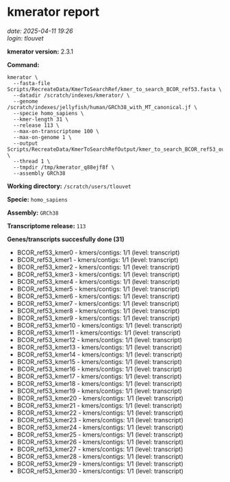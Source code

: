 # kmerator report
*date: 2025-04-11 19:26*  
*login: tlouvet*

**kmerator version:** 2.3.1

**Command:**

```
kmerator \
  --fasta-file Scripts/RecreateData/KmerToSearchRef/kmer_to_search_BCOR_ref53.fasta \
  --datadir /scratch/indexes/kmerator/ \
  --genome /scratch/indexes/jellyfish/human/GRCh38_with_MT_canonical.jf \
  --specie homo_sapiens \
  --kmer-length 31 \
  --release 113 \
  --max-on-transcriptome 100 \
  --max-on-genome 1 \
  --output Scripts/RecreateData/KmerToSearchRefOutput/kmer_to_search_BCOR_ref53_output \
  --thread 1 \
  --tmpdir /tmp/kmerator_q88ejf8f \
  --assembly GRCh38
```

**Working directory:** `/scratch/users/tlouvet`

**Specie:** `homo_sapiens`

**Assembly:** `GRCh38`

**Transcriptome release:** `113`

**Genes/transcripts succesfully done (31)**

- BCOR_ref53_kmer0 - kmers/contigs: 1/1 (level: transcript)
- BCOR_ref53_kmer1 - kmers/contigs: 1/1 (level: transcript)
- BCOR_ref53_kmer2 - kmers/contigs: 1/1 (level: transcript)
- BCOR_ref53_kmer3 - kmers/contigs: 1/1 (level: transcript)
- BCOR_ref53_kmer4 - kmers/contigs: 1/1 (level: transcript)
- BCOR_ref53_kmer5 - kmers/contigs: 1/1 (level: transcript)
- BCOR_ref53_kmer6 - kmers/contigs: 1/1 (level: transcript)
- BCOR_ref53_kmer7 - kmers/contigs: 1/1 (level: transcript)
- BCOR_ref53_kmer8 - kmers/contigs: 1/1 (level: transcript)
- BCOR_ref53_kmer9 - kmers/contigs: 1/1 (level: transcript)
- BCOR_ref53_kmer10 - kmers/contigs: 1/1 (level: transcript)
- BCOR_ref53_kmer11 - kmers/contigs: 1/1 (level: transcript)
- BCOR_ref53_kmer12 - kmers/contigs: 1/1 (level: transcript)
- BCOR_ref53_kmer13 - kmers/contigs: 1/1 (level: transcript)
- BCOR_ref53_kmer14 - kmers/contigs: 1/1 (level: transcript)
- BCOR_ref53_kmer15 - kmers/contigs: 1/1 (level: transcript)
- BCOR_ref53_kmer16 - kmers/contigs: 1/1 (level: transcript)
- BCOR_ref53_kmer17 - kmers/contigs: 1/1 (level: transcript)
- BCOR_ref53_kmer18 - kmers/contigs: 1/1 (level: transcript)
- BCOR_ref53_kmer19 - kmers/contigs: 1/1 (level: transcript)
- BCOR_ref53_kmer20 - kmers/contigs: 1/1 (level: transcript)
- BCOR_ref53_kmer21 - kmers/contigs: 1/1 (level: transcript)
- BCOR_ref53_kmer22 - kmers/contigs: 1/1 (level: transcript)
- BCOR_ref53_kmer23 - kmers/contigs: 1/1 (level: transcript)
- BCOR_ref53_kmer24 - kmers/contigs: 1/1 (level: transcript)
- BCOR_ref53_kmer25 - kmers/contigs: 1/1 (level: transcript)
- BCOR_ref53_kmer26 - kmers/contigs: 1/1 (level: transcript)
- BCOR_ref53_kmer27 - kmers/contigs: 1/1 (level: transcript)
- BCOR_ref53_kmer28 - kmers/contigs: 1/1 (level: transcript)
- BCOR_ref53_kmer29 - kmers/contigs: 1/1 (level: transcript)
- BCOR_ref53_kmer30 - kmers/contigs: 1/1 (level: transcript)
